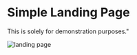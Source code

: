 # Simple Landing Page 
This is solely for demonstration purposes."


![landing page](https://res.cloudinary.com/andinianst93/image/upload/t_edited-1/ew8qxoevgko2rykpbuyi.jpg)